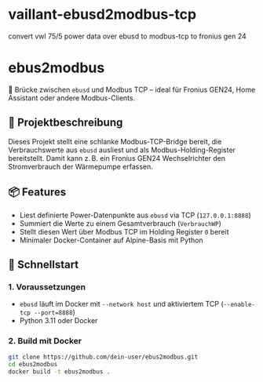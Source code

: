 # vaillant-ebusd2modbus-tcp
convert vwl 75/5 power data over ebusd to modbus-tcp to fronius gen 24



# ebus2modbus

🧠 Brücke zwischen `ebusd` und Modbus TCP – ideal für Fronius GEN24, Home Assistant oder andere Modbus-Clients.

## 🔧 Projektbeschreibung

Dieses Projekt stellt eine schlanke Modbus-TCP-Bridge bereit, die Verbrauchswerte aus `ebusd` ausliest und als Modbus-Holding-Register bereitstellt. Damit kann z. B. ein Fronius GEN24 Wechselrichter den Stromverbrauch der Wärmepumpe erfassen.

## 📦 Features

- Liest definierte Power-Datenpunkte aus `ebusd` via TCP (`127.0.0.1:8888`)
- Summiert die Werte zu einem Gesamtverbrauch (`VerbrauchWP`)
- Stellt diesen Wert über Modbus TCP im Holding Register `0` bereit
- Minimaler Docker-Container auf Alpine-Basis mit Python

## 🚀 Schnellstart

### 1. Voraussetzungen

- `ebusd` läuft im Docker mit `--network host` und aktiviertem TCP (`--enable-tcp --port=8888`)
- Python 3.11 oder Docker

### 2. Build mit Docker

```bash
git clone https://github.com/dein-user/ebus2modbus.git
cd ebus2modbus
docker build -t ebus2modbus .